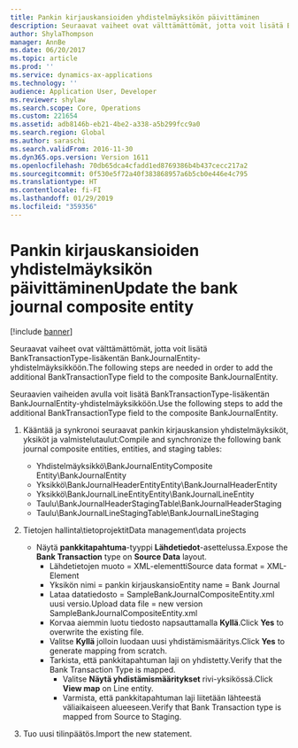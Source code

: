 ```yaml
---
title: Pankin kirjauskansioiden yhdistelmäyksikön päivittäminen
description: Seuraavat vaiheet ovat välttämättömät, jotta voit lisätä BankTransactionType-lisäkentän BankJournalEntity-yhdistelmäyksikköön.
author: ShylaThompson
manager: AnnBe
ms.date: 06/20/2017
ms.topic: article
ms.prod: ''
ms.service: dynamics-ax-applications
ms.technology: ''
audience: Application User, Developer
ms.reviewer: shylaw
ms.search.scope: Core, Operations
ms.custom: 221654
ms.assetid: adb8146b-eb21-4be2-a338-a5b299fcc9a0
ms.search.region: Global
ms.author: saraschi
ms.search.validFrom: 2016-11-30
ms.dyn365.ops.version: Version 1611
ms.openlocfilehash: 70db65dca4cfadd1ed8769386b4b437cecc217a2
ms.sourcegitcommit: 0f530e5f72a40f383868957a6b5cb0e446e4c795
ms.translationtype: HT
ms.contentlocale: fi-FI
ms.lasthandoff: 01/29/2019
ms.locfileid: "359356"
---
```

# <a name="update-the-bank-journal-composite-entity"></a><span data-ttu-id="f12c9-103">Pankin kirjauskansioiden yhdistelmäyksikön päivittäminen</span><span class="sxs-lookup"><span data-stu-id="f12c9-103">Update the bank journal composite entity</span></span>

[!include [banner](../includes/banner.md)]

<span data-ttu-id="f12c9-104">Seuraavat vaiheet ovat välttämättömät, jotta voit lisätä BankTransactionType-lisäkentän BankJournalEntity-yhdistelmäyksikköön.</span><span class="sxs-lookup"><span data-stu-id="f12c9-104">The following steps are needed in order to add the additional BankTransactionType field to the composite BankJournalEntity.</span></span>

<span data-ttu-id="f12c9-105">Seuraavien vaiheiden avulla voit lisätä BankTransactionType-lisäkentän BankJournalEntity-yhdistelmäyksikköön.</span><span class="sxs-lookup"><span data-stu-id="f12c9-105">Use the following steps to add the additional BankTransactionType field to the composite BankJournalEntity.</span></span>

1.  <span data-ttu-id="f12c9-106">Kääntää ja synkronoi seuraavat pankin kirjauskansion yhdistelmäyksiköt, yksiköt ja valmistelutaulut:</span><span class="sxs-lookup"><span data-stu-id="f12c9-106">Compile and synchronize the following bank journal composite entities, entities, and staging tables:</span></span>
    -   <span data-ttu-id="f12c9-107">Yhdistelmäyksikkö\\BankJournalEntity</span><span class="sxs-lookup"><span data-stu-id="f12c9-107">Composite Entity\\BankJournalEntity</span></span>
    -   <span data-ttu-id="f12c9-108">Yksikkö\\BankJournalHeaderEntity</span><span class="sxs-lookup"><span data-stu-id="f12c9-108">Entity\\BankJournalHeaderEntity</span></span>
    -   <span data-ttu-id="f12c9-109">Yksikkö\\BankJournalLineEntity</span><span class="sxs-lookup"><span data-stu-id="f12c9-109">Entity\\BankJournalLineEntity</span></span>
    -   <span data-ttu-id="f12c9-110">Taulu\\BankJournalHeaderStaging</span><span class="sxs-lookup"><span data-stu-id="f12c9-110">Table\\BankJournalHeaderStaging</span></span>
    -   <span data-ttu-id="f12c9-111">Taulu\\BankJournalLineStaging</span><span class="sxs-lookup"><span data-stu-id="f12c9-111">Table\\BankJournalLineStaging</span></span>

2.  <span data-ttu-id="f12c9-112">Tietojen hallinta\\tietoprojektit</span><span class="sxs-lookup"><span data-stu-id="f12c9-112">Data management\\data projects</span></span>
    -   <span data-ttu-id="f12c9-113">Näytä **pankkitapahtuma**-tyyppi **Lähdetiedot**-asettelussa.</span><span class="sxs-lookup"><span data-stu-id="f12c9-113">Expose the **Bank Transaction** type on **Source Data** layout.</span></span>
        -   <span data-ttu-id="f12c9-114">Lähdetietojen muoto = XML-elementti</span><span class="sxs-lookup"><span data-stu-id="f12c9-114">Source data format = XML-Element</span></span>
        -   <span data-ttu-id="f12c9-115">Yksikön nimi = pankin kirjauskansio</span><span class="sxs-lookup"><span data-stu-id="f12c9-115">Entity name = Bank Journal</span></span>
        -   <span data-ttu-id="f12c9-116">Lataa datatiedosto = SampleBankJournalCompositeEntity.xml uusi versio.</span><span class="sxs-lookup"><span data-stu-id="f12c9-116">Upload data file = new version SampleBankJournalCompositeEntity.xml</span></span>
        -   <span data-ttu-id="f12c9-117">Korvaa aiemmin luotu tiedosto napsauttamalla **Kyllä**.</span><span class="sxs-lookup"><span data-stu-id="f12c9-117">Click **Yes** to overwrite the existing file.</span></span>
        -   <span data-ttu-id="f12c9-118">Valitse **Kyllä** jolloin luodaan uusi yhdistämismääritys.</span><span class="sxs-lookup"><span data-stu-id="f12c9-118">Click **Yes** to generate mapping from scratch.</span></span>
        -   <span data-ttu-id="f12c9-119">Tarkista, että pankkitapahtuman laji on yhdistetty.</span><span class="sxs-lookup"><span data-stu-id="f12c9-119">Verify that the Bank Transaction Type is mapped.</span></span>
            -   <span data-ttu-id="f12c9-120">Valitse **Näytä yhdistämismääritykset** rivi-yksikössä.</span><span class="sxs-lookup"><span data-stu-id="f12c9-120">Click **View map** on Line entity.</span></span>
            -   <span data-ttu-id="f12c9-121">Varmista, että pankkitapahtuman laji liitetään lähteestä väliaikaiseen alueeseen.</span><span class="sxs-lookup"><span data-stu-id="f12c9-121">Verify that Bank Transaction type is mapped from Source to Staging.</span></span>

3.  <span data-ttu-id="f12c9-122">Tuo uusi tilinpäätös.</span><span class="sxs-lookup"><span data-stu-id="f12c9-122">Import the new statement.</span></span>




